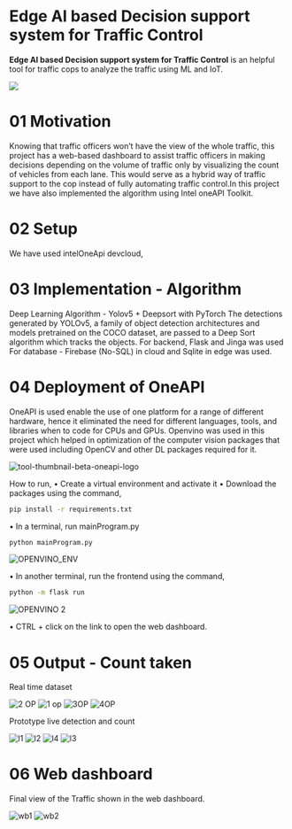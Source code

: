 # Edge AI based Decision support system for Traffic Control

 **Edge AI based Decision support system for Traffic Control** is an helpful tool for traffic cops to analyze the traffic using ML and IoT.

![](https://miro.medium.com/v2/resize:fit:4800/format:webp/1*HF_Bjk4gMPohESQggXaW7g.jpeg)


# 01 Motivation
 
Knowing that traffic officers won’t have the view of the whole traffic, this project has a web-based dashboard to assist traffic officers in making decisions depending on the volume of traffic only by visualizing the count of vehicles from each lane. This would serve as a hybrid way of traffic support to the cop instead of fully automating traffic control.In this project we have also implemented the algorithm using Intel oneAPI Toolkit.

# 02 Setup
We have used intelOneApi devcloud,


# 03 Implementation - Algorithm
Deep Learning Algorithm - Yolov5 + Deepsort with PyTorch
The detections generated by YOLOv5, a family of object detection architectures and models pretrained on the COCO dataset, are passed to a Deep Sort algorithm which tracks the objects. 
For backend, Flask and Jinga was used
For database - Firebase (No-SQL) in cloud and Sqlite in edge was used.


# 04 Deployment of OneAPI
OneAPI is used enable the use of one platform for a range of different hardware, hence it eliminated the need for different languages, tools, and libraries when to code for CPUs and GPUs. 
Openvino was used in this project which helped in optimization of the computer vision packages that were used including OpenCV and other DL packages required for it.

![tool-thumbnail-beta-oneapi-logo](https://user-images.githubusercontent.com/118420309/226315524-f3a075ce-8102-42d6-9199-0189c9589735.jpg)

How to run,
•	Create a virtual environment and activate it
•	Download the packages using the command,
``` bash
pip install -r requirements.txt
```
•	In a terminal, run mainProgram.py
``` bash
python mainProgram.py
```
![OPENVINO_ENV](https://user-images.githubusercontent.com/118420309/226317165-1e3ad93a-a734-420c-b921-dfb87077b5d5.png)


•	In another terminal, run the frontend using the command,

``` bash
python -m flask run
```
![OPENVINO 2](https://user-images.githubusercontent.com/118420309/226316559-6520e8c4-8022-4e85-a035-64980afd5255.png)

•	CTRL + click on the link to open the web dashboard.

 
# 05 Output - Count taken

Real time dataset


![2 OP](https://user-images.githubusercontent.com/118420309/226319816-9d528b24-e86a-43ff-9088-4cd7869eee01.png)
![1 op](https://user-images.githubusercontent.com/118420309/226319835-aa773d40-f714-4004-8d85-157681f648fe.png)
![3OP](https://user-images.githubusercontent.com/118420309/226319840-7a083950-93e6-4ad7-9586-761b0ec3b028.png)
![4OP](https://user-images.githubusercontent.com/118420309/226319846-e29b74dd-ebb1-4399-b39c-bb8f9cc39207.png)

Prototype live detection and count

![l1](https://user-images.githubusercontent.com/118420309/226320026-91f66e9a-f828-442f-a5d8-aef66da02688.png)
![l2](https://user-images.githubusercontent.com/118420309/226320047-6a43f070-fe95-4461-96c6-712afff8cae0.png)
![l4](https://user-images.githubusercontent.com/118420309/226320057-6d084d43-5fc2-436e-b347-c194012bcf03.png)
![l3](https://user-images.githubusercontent.com/118420309/226320058-087bfad9-1748-47d5-9db3-e913e63e28ec.png)



# 06 Web dashboard
Final view of the Traffic shown in the web dashboard.


![wb1](https://user-images.githubusercontent.com/118420309/226320383-9fbf0c35-a422-4ac8-8ea6-2cd150df685f.png)
![wb2](https://user-images.githubusercontent.com/118420309/226320397-def3e802-d4d3-43e6-b10a-4e78d0845f7b.png)




